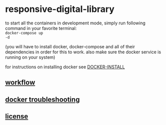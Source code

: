 # responsive-digital-library

to start all the containers in development mode, simply run following command in your favorite terminal:
<br><code>docker-compose up -d</code>

(you will have to install docker, docker-compose and all of their dependencies in order for this to work. also make sure the docker service is running on your system)

for instructions on installing docker see [DOCKER-INSTALL](DOCKER-INSTALL.md)

## [workflow](WORKFLOW.md)

## [docker troubleshooting](DOCKER-TROUBLESHOOTING.md)

## [license](LICENSE)
